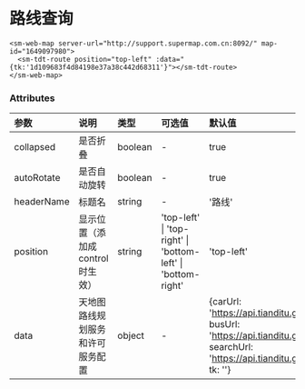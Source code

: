 # 路线查询

<!-- <sm-iframe src="http://iclient.supermap.io/examples/mapboxgl/components_webmap_vue.html"></sm-iframe> -->

```vue
<sm-web-map server-url="http://support.supermap.com.cn:8092/" map-id="1649097980">
  <sm-tdt-route position="top-left" :data="{tk:'1d109683f4d84198e37a38c442d68311'}"></sm-tdt-route>
</sm-web-map>
```

### Attributes

| 参数       | 说明                              | 类型    | 可选值                                      | 默认值   |
| :--------- | :-------------------------------- | :------ | :------------------------------------------ | :------- |
| collapsed  | 是否折叠                          | boolean | -                                           | true     |
| autoRotate | 是否自动旋转                      | boolean | -                                           | true     |
| headerName | 标题名                            | string  | -                                           | '路线'     |
| position     | 显示位置（添加成 control 时生效） | string   | 'top-left' \| 'top-right' \| 'bottom-left' \| 'bottom-right' | 'top-left' |
| data | 天地图路线规划服务和许可服务配置 | object | - | {carUrl: 'https://api.tianditu.gov.cn/drive', busUrl: 'https://api.tianditu.gov.cn/transit', searchUrl: 'https://api.tianditu.gov.cn/search', tk: ''} |
